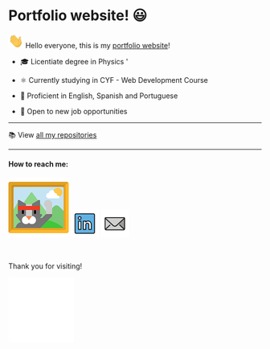 # Portfolio website! 😃

<img src="./assets/github/wave2.gif" width="30px"> Hello everyone, this is my [portfolio website](https://pericci.github.io/cyf-html-css-Portfolio/)!

- :mortar_board: Licentiate degree in Physics
'
- :atom_symbol: Currently studying in CYF - Web Development Course

- :speech_balloon: Proficient in English, Spanish and Portuguese

- :necktie: Open to new job opportunities

---

:books: View [all my repositories](https://github.com/PERicci?tab=repositories)

---

#### How to reach me:

[![portfolio](./assets/github/portfolio120.png)][1]
[![linkedin](./assets/github/linkedin.png)][2]
[![mail](./assets/github/mail.png)][3]

[1]: https://pericci.github.io/cyf-html-css-Portfolio/
[2]: https://www.linkedin.com/in/pedro-ricciardi/
[3]: mailto:riccip@hotmail.com

<br>

Thank you for visiting!

<img src="./assets/github/thanks.gif" width="130px">